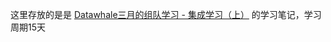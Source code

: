这里存放的是是 [Datawhale三月的组队学习 - 集成学习（上）](https://github.com/datawhalechina/team-learning-data-mining/tree/master/EnsembleLearning) 的学习笔记，学习周期15天
